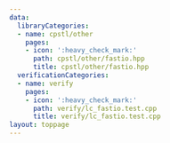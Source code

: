 ```yaml
---
data:
  libraryCategories:
  - name: cpstl/other
    pages:
    - icon: ':heavy_check_mark:'
      path: cpstl/other/fastio.hpp
      title: cpstl/other/fastio.hpp
  verificationCategories:
  - name: verify
    pages:
    - icon: ':heavy_check_mark:'
      path: verify/lc_fastio.test.cpp
      title: verify/lc_fastio.test.cpp
layout: toppage
---
```

